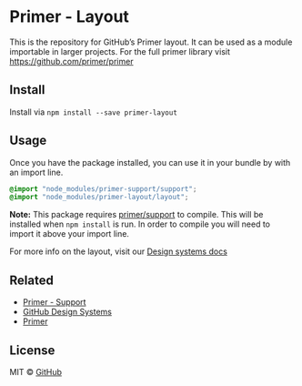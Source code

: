 # Primer - Layout

This is the repository for GitHub’s Primer layout. It can be used as a module importable in larger projects. For the full primer library visit https://github.com/primer/primer

## Install

Install via `npm install --save primer-layout`

## Usage

Once you have the package installed, you can use it in your bundle by with an import line.

```scss
@import "node_modules/primer-support/support";
@import "node_modules/primer-layout/layout";
```

**Note:** This package requires [primer/support](https://github.com/primer/support) to compile. This will be installed when `npm install` is run. In order to compile you will need to import it above your import line.

For more info on the layout, visit our [Design systems docs](https://github.com/styleguide/css/modules/layout)

## Related

* [Primer - Support](https://github.com/primer/support)
* [GitHub Design Systems](https://github.com/styleguide)
* [Primer](https://github.com/primer)

## License

MIT &copy; [GitHub](https://github.com/)
